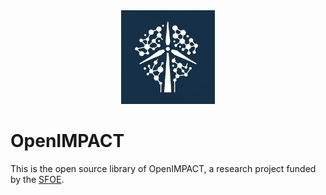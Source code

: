 <div align="center">
<a href="https://www.ost.ch/en/details/projects/openimpact"><img src="docs/logo.png" alt="OpenIMPACT logo" width="150" height="auto"></a>
</div>


# OpenIMPACT

This is the open source library of OpenIMPACT, a research project funded by the [SFOE](https://www.bfe.admin.ch/bfe/en/home.html).
